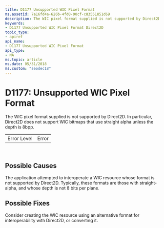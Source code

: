 ```yaml
---
title: D1177 Unsupported WIC Pixel Format
ms.assetid: 7a16fd4a-626b-4fd0-90cf-c83551851d69
description: The WIC pixel format supplied is not supported by Direct2D. In particular, Direct2D does not support WIC bitmaps that use straight alpha unless the depth is 8bpp.
keywords:
- D1177 Unsupported WIC Pixel Format Direct2D
topic_type:
- apiref
api_name:
- D1177 Unsupported WIC Pixel Format
api_type:
- NA
ms.topic: article
ms.date: 05/31/2018
ms.custom: "seodec18"
---
```


# D1177: Unsupported WIC Pixel Format

The WIC pixel format supplied is not supported by Direct2D. In particular, Direct2D does not support WIC bitmaps that use straight alpha unless the depth is 8bpp.



|             |       |
|-------------|-------|
| Error Level | Error |



 

## Possible Causes

The application attempted to interoperate a WIC resource whose format is not supported by Direct2D. Typically, these formats are those with straight-alpha, and whose depth is not 8 bits per plane.

## Possible Fixes

Consider creating the WIC resource using an alternative format for interoperability with Direct2D, or converting it.

 

 




